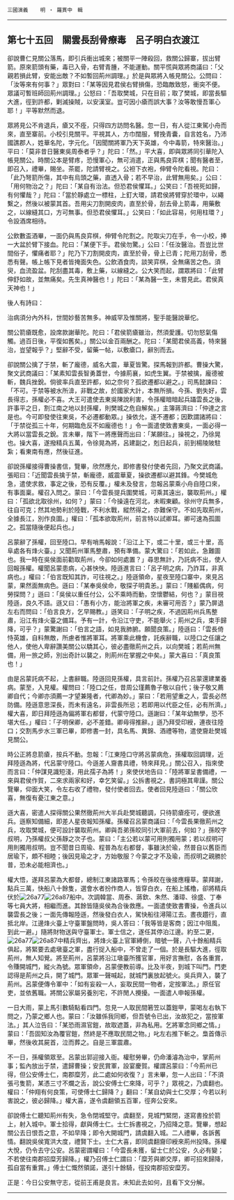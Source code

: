 

`三國演義`　　`明 ‧ 羅貫中　輯`

* * *

## 第七十五回　關雲長刮骨療毒　呂子明白衣渡江

卻說曹仁見關公落馬，即引兵衝出城來；被關平一陣殺回，救關公歸寨，拔出臂箭。原來箭頭有藥，毒已入骨，右臂青腫，不能運動。關平慌與眾將商議曰：「父親若損此臂，安能出敵？不如暫回荊州調理。」於是與眾將入帳見關公。公問曰：「汝等來有何事？」眾對曰：「某等因見君侯右臂損傷，恐臨敵致怒，衝突不便。眾議可暫班師回荊州調理。」公怒曰：「吾取樊城，只在目前；取了樊城，即當長驅大進，徑到許都，剿滅操賊，以安漢室。豈可因小瘡而誤大事？汝等敢慢吾軍心耶！」平等默然而退。

眾將見公不肯退兵，瘡又不痊，只得四方訪問名醫。忽一日，有人從江東駕小舟而來，直至寨前。小校引見關平。平視其人，方巾闊服，臂挽青囊，自言姓名，乃沛國譙郡人，姓華名陀，字元化。「因聞關將軍乃天下英雄，今中毒箭，特來醫治。」平曰：「莫非昔日醫東吳周泰者乎？」陀曰：「然。」平大喜，即與眾將同引華陀入帳見關公。時關公本是臂疼，恐慢軍心，無可消遣，正與馬良弈棋；聞有醫者至，即召入，禮畢，賜坐。茶罷，陀請臂視之。公袒下衣袍，伸臂令陀看視。陀曰：「此乃弩箭所傷，其中有烏頭之藥，直透入骨；若不早治，此臂無用矣。」公曰：「用何物治之？」陀曰：「某自有治法。但恐君侯懼耳。」公笑曰：「吾視死如歸，有何懼哉？」陀曰：「當於靜處立一標柱，上釘大環，請君侯將臂穿於環中，以繩繫之，然後以被蒙其首。吾用尖刀割開皮肉，直至於骨，刮去骨上箭毒，用藥敷之，以線縫其口，方可無事。但恐君侯懼耳。」公笑曰：「如此容易，何用柱環？」令設酒席相待。

公飲數盃酒畢，一面仍與馬良弈棋，伸臂令陀割之。陀取尖刀在手，令一小校，捧一大盆於臂下接血。陀曰：「某便下手。君侯勿驚。」公曰：「任汝醫治。吾豈比世間俗子，懼痛者耶？」陀乃下刀割開皮肉，直至於骨，骨上已青；陀用刀刮骨，悉悉有聲。帳上帳下見者皆掩面失色。公飲酒食肉，談笑弈棋，全無痛苦之色。須臾，血流盈盆。陀刮盡其毒，敷上藥，以線縫之。公大笑而起，謂眾將曰：「此臂伸舒如故，並無痛矣。先生真神醫也！」陀曰：「某為醫一生，未嘗見此。君侯真天神也！」

後人有詩曰：

治病須分內外科，世間妙藝苦無多。神威罕及惟關將，聖手能醫說華佗。

關公箭瘡既愈，設席款謝華陀。陀曰：「君侯箭瘡雖治，然須愛護。切勿怒氣傷觸。過百日後，平復如舊矣。」關公以金百兩酬之。陀曰：「某聞君侯高義，特來醫治，豈望報乎？」堅辭不受，留藥一帖，以敷瘡口，辭別而去。

卻說關公擒了于禁，斬了龐德，威名大震，華夏皆驚。探馬報到許都。曹操大驚，聚文武商議曰：「某素知雲長智勇蓋世，今據荊襄，如虎生翼。于禁被擒，龐德被斬，魏兵挫銳。倘彼率兵直至許都，如之奈何？孤欲遷都以避之。」司馬懿諫曰：「不可。于禁等被水所渰，非戰之故，於國家大計，本無所損。今孫、劉失好，雲長得志，孫權必不喜。大王可遣使去東吳陳說利害，令孫權暗暗起兵躡雲長之後，許事平之日，割江南之地以封孫權，則樊城之危自解矣。」主簿蔣濟曰：「仲達之言是也。今可即發使往東吳，不必遷都動眾。」操依允，遂不遷都；因歎謂諸將曰：「于禁從孤三十年，何期臨危反不如龐德也！」令一面遣使致書東吳，一面必得一大將以當雲長之銳。言未畢，階下一將應聲而出曰：「某願往。」操視之，乃徐晃也。操大喜，遂撥精兵五萬，令徐晃為將，呂建副之，剋日起兵，前到楊陵陂駐紮；看東南有應，然後征進。

卻說孫權接得曹操書信，覽畢，欣然應允，即修書發付使者先回，乃聚文武商議。張昭曰：「近聞雲長擒于禁，斬龐德，威震華夏，操欲遷都以避其鋒。今樊城危急，遣使求救，事定之後，恐有反覆。」權未及發言，忽報呂蒙乘小舟自陸口來，有事面稟。權召入問之。蒙曰：「今雲長提兵圍樊城，可乘其遠出，襲取荊州。」權曰：「孤欲北取徐州，如何？」蒙曰：「今操遠在河北，未暇東顧。徐州守兵無多，往自可克；然其地勢利於陸戰，不利水戰，縱然得之，亦難保守。不如先取荊州，全據長江，別作良圖。」權曰：「孤本欲取荊州，前言特以試卿耳。卿可速為孤圖之。孤當隨後便起兵也。」

呂蒙辭了孫權，回至陸口。早有哨馬報說：「沿江上下，或二十里，或三十里，高阜處各有烽火臺。」又聞荊州軍馬整肅，預有準備。蒙大驚曰：「若如此，急難圖也。我一時在吳侯面前勸取荊州，今卻如何處置？」尋思無計，乃託病不出，使人回報孫權。權聞呂蒙患病，心甚怏怏。陸遜進言曰：「呂子明之病，乃詐耳，非真病也。」權曰：「伯言既知其詐，可往視之。」陸遜領命，星夜至陸口寨中，來見呂蒙，果然面無病色。遜曰：「某奉吳侯命，敬探子明貴恙。」蒙曰：「賤軀偶病，何勞探問？」遜曰：「吳侯以重任付公，公不乘時而動，空懷鬱結，何也？」蒙目視陸遜，良久不語。遜又曰：「愚有小方，能治將軍之疾，未審可用否？」蒙乃屏退左右而問曰：「伯言良方，乞早賜教。」遜笑曰：「子明之疾，不過因荊州兵馬整肅，沿江有烽火臺之備耳。予有一計，令沿江守吏，不能舉火；荊州之兵，束手歸降，可乎？」蒙驚謝曰：「伯言之語，如見我肺腑。願聞良策。」陸遜曰：「雲長倚恃英雄，自料無敵，所慮者惟將軍耳。將軍乘此機會，託疾辭職，以陸口之任讓之他人，使他人卑辭讚美關公以驕其心，彼必盡徹荊州之兵，以向樊城；若荊州無備，用一旅之師，別出奇計以襲之，則荊州在掌握之中矣。」蒙大喜曰：「真良策也！」

由是呂蒙託病不起，上書辭職。陸遜回見孫權，具言前計。孫權乃召呂蒙還建業養病。蒙至，入見權。權問曰：「陸口之任，昔周公瑾薦魯子敬以自代；後子敬又薦卿自代；今卿亦須薦一才望兼隆者，代卿為妙。」蒙曰：「若用望重之人，雲長必然防備。陸遜意思深長，而未有遠名，非雲長所忌；若即用以代臣之任，必有所濟。」權大喜，即日拜陸遜為偏將軍右都督，代蒙守陸口。遜謝曰：「某年幼無學，恐不堪大任。」權曰：「子明保卿，必不差錯。卿毋得推辭。」遜乃拜受印綬，連夜往陸口；交割馬步水三軍已畢，即修書一封，具名馬、異錦、酒禮等物，遣使齎赴樊城見關公。

時公正將息箭瘡，按兵不動。忽報：「江東陸口守將呂蒙病危，孫權取回調理，近拜陸遜為將，代呂蒙守陸口。今遜差人齎書具禮，特來拜見。」關公召入，指來使而言曰：「仲謀見識短淺，用此孺子為將！」來使伏地告曰：「陸將軍呈書備禮，一來與君侯作賀，二來求兩家和好，幸乞笑留。」公拆書視之，書詞極其卑謹。關公覽畢，仰面大笑，令左右收了禮物，發付使者回去。使者回見陸遜曰：「關公欣喜，無復有憂江東之意。」

遜大喜，密遣人探得關公果然徹荊州大半兵赴樊城聽調，只待箭瘡痊可，便欲進兵。遜察知備細，即差人星夜報知孫權。孫權召呂蒙商議曰：「今雲長果徹荊州之兵，攻取樊城，便可設計襲取荊州。卿與吾弟孫皎同引大軍前去，何如？」孫皎字叔明，乃孫權叔父孫靜之次子也。蒙曰：「主公若以蒙可用則獨用蒙；若以叔明可用則獨用叔明。豈不聞昔日周瑜、程普為左右都督，事雖決於瑜，然普自以舊臣而居瑜下，頗不相睦；後因見瑜之才，方始敬服？今蒙之才不及瑜，而叔明之親勝於普，恐未必能相濟也。」

權大悟，遂拜呂蒙為大都督，總制江東諸路軍馬；令孫皎在後接應糧草。蒙拜謝，點兵三萬，快船八十餘隻，選會水者扮作商人，皆穿白衣，在船上搖櫓，卻將精兵伏於![26a77](../../imgs/26a77.gif)![26a87](../../imgs/26a87.gif)船中。次調韓當、周泰、蔣欽、朱然、潘璋、徐盛、丁奉等七員大將，相繼而進。其餘皆隨吳侯為合後救應。一面遣使致書曹操，令進兵以襲雲長之後；一面先傳報陸遜，然後發白衣人，駕快船往潯陽江去。晝夜趲行，直抵北岸。江邊烽火臺上守臺軍盤問時，吳人答曰：「我等皆是客商；因江中阻風，到此一避。」隨將財物送與守臺軍士。軍士信之，遂任其停泊江邊。約至二更，![26a77](../../imgs/26a77.gif)![26a87](../../imgs/26a87.gif)中精兵齊出，將烽火臺上官軍縛倒，暗號一聲，八十餘船精兵俱起，將緊要去處墩臺之軍，盡行捉入船中，不曾走了一個。於是長驅大進，徑取荊州，無人知覺。將至荊州，呂蒙將沿江墩臺所獲官軍，用好言撫慰，各各重賞，令賺開城門，縱火為號。眾軍領命，呂蒙便教前導。比及半夜，到城下叫門。門吏認得是荊州之兵，開了城門。眾軍一聲喊起，就城門裏放起號火。吳兵齊入，襲了荊州。呂蒙便傳令軍中：「如有妄殺一人，妄取民間一物者，定按軍法。」原任官吏，並依舊職。將關公家屬另養別宅，不許閒人攪擾。一面遣人申報孫權。

一日大雨，蒙上馬引數騎點看四門。忽見一人取民間箬笠以蓋鎧甲，蒙喝左右執下問之，乃蒙之鄉人也。蒙曰：「汝雖係我同鄉，但吾號令已出，汝故犯之，當按軍法。」其人泣告曰：「某恐雨濕官鎧，故取遮蓋，非為私用。乞將軍念同鄉之情。」蒙曰：「吾固知汝為覆官鎧，然終是不應取民間之物。」叱左右推下斬之。梟首傳示畢，然後收其屍首，泣而葬之。自是三軍震肅。

不一日，孫權領眾至。呂蒙出郭迎接入衙。權慰勞畢，仍命潘濬為治中，掌荊州事；監內放出于禁，遣歸曹操；安民賞軍，設宴慶賀。權謂呂蒙曰：「今荊州已得，但公安傅士仁，南郡糜芳，此二處如何收復？」言未畢，忽一人出曰：「不須張弓隻箭，某憑三寸不爛之舌，說公安傅士仁來降，可乎？」眾視之，乃虞翻也。權曰：「仲翔有何良策，可使傅士仁歸降？」翻曰：「某自幼與士仁交厚；今若以利害說之，彼必歸降。」權大喜，遂令虞翻領五百軍，徑奔公安來。

卻說傅士仁聽知荊州有失，急令閉城堅守。虞翻至，見城門緊閉，遂寫書拴於箭上，射入城中。軍士拾得，獻與傅士仁。士仁拆書視之，乃招降之意。覽畢，想起關公去日恨吾之意，不如早降；即令大開城門，請虞翻入城。二人禮畢，各訴舊情。翻說吳侯寬洪大度，禮賢下士。士仁大喜，即同虞翻齎印綬來荊州投降。孫權大悅，仍令去守公安。呂蒙密謂權曰：「今雲長未獲，留士仁於公安，久必有變；不若使往南郡招糜芳歸降。」權乃召傅士仁謂曰：「糜芳與卿交厚，卿可招來歸降，孤自當有重賞。」傅士仁慨然領諾，遂引十餘騎，徑投南郡招安糜芳。

正是：今日公安無守志，從前王甫是良言。未知此去如何，且看下文分解。

* * *

